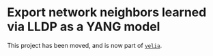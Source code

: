 # Export network neighbors learned via LLDP as a YANG model

This project has been moved, and is now part of [`velia`](https://github.com/CESNET/velia).
